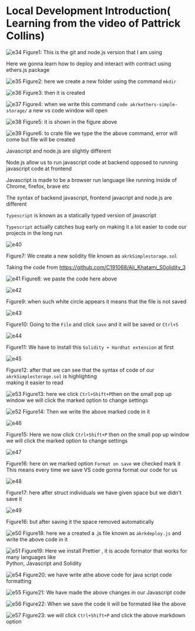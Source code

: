 # Local Development Introduction( Learning from the video of Pattrick Collins)
![e34](https://github.com/C191068/Ali_Khatami_Ethers.Js2/assets/89090776/46e96930-b993-4b1a-8084-c8f3a6a6f0a7)
Figure1: This is the git and node.js version that I am using<br>

Here we gonna learn how to deploy and interact with contract using ethers.js package 


![e35](https://github.com/C191068/Ali_Khatami_Ethers.Js2/assets/89090776/0c4f1d7a-f531-4b0f-9c28-91ced0ea18fb)
Figure2: here we create a new folder using the command ```mkdir``` <br>

![e36](https://github.com/C191068/Ali_Khatami_Ethers.Js2/assets/89090776/0eb3f49c-9a8e-4f56-aac8-ed74fda2abae)
Figure3: then it is created <br>

![e37](https://github.com/C191068/Ali_Khatami_Ethers.Js2/assets/89090776/927299af-7d76-49e7-8d8a-085367fd3547)
Figure4: when we write this command ```code akrkethers-simple-storage/``` a new vs code window will open<br>

![e38](https://github.com/C191068/Ali_Khatami_Ethers.Js2/assets/89090776/cdddee4b-9ce2-4828-844e-fd4255b46926)
Figure5: it is shown in the figure above <br>


![e39](https://github.com/C191068/Ali_Khatami_Ethers.Js2/assets/89090776/2462b838-1f3e-4530-b620-f4fffe6c5450)
 Figure6: to crate file we type the the above command, error will come but file will be created


Javascript and node.js are slightly different <br>

Node.js allow us to run javascript code at backend opposed to running javascript code at frontend <br>

Javascript is made to be a browser run language like running inside of Chrome, firefox, brave etc <br>

The syntax of backend javascript, frontend javacript and node.js are different <br>

```Typescript``` is known as a statically typed version of javascript <br>

```Typescript``` actually catches bug early on making it a lot easier to code our projects in the long run <br>

![e40](https://github.com/C191068/Ali_Khatami_Ethers.Js2/assets/89090776/a480edef-de80-4af8-9c2c-062ed22c03a4)


Figure7: We create a new solidity file known as ```akrkSimplestorage.sol```

Taking the code from   https://github.com/C191068/Ali_Khatami_S0olidity_3 

![e41](https://github.com/C191068/Ali_Khatami_Ethers.Js2/assets/89090776/d661816c-a81d-4317-9b67-08c7691ecef6)
Figure8: we paste the code here above <br>

![e42](https://github.com/C191068/Ali_Khatami_Ethers.Js2/assets/89090776/e98f9834-d0d7-4720-a2be-b14e89730c26)

Figure9: when such white circle appears it means that the file is not saved 

![e43](https://github.com/C191068/Ali_Khatami_Ethers.Js2/assets/89090776/d08740fd-0c4d-4511-8c4a-619fb7ae8d3b)

Figure10: Going to the ```File``` and click ```save``` and it will be saved or ```Ctrl+S```

![e44](https://github.com/C191068/Ali_Khatami_Ethers.Js2/assets/89090776/ae50235a-0dd7-4c90-84a2-efb1fdb9dc70)

Figure11: We have to install this ```Solidity + Hardhat extension``` at first <br>

![e45](https://github.com/C191068/Ali_Khatami_Ethers.Js2/assets/89090776/7f9f17f4-5738-4fcf-94d6-60f9ede22f29)

Figure12: after that we can see that the syntax of code of our ```akrkSimplestorage.sol``` is highlighting <br>
making it easier to read <br>

![e53](https://github.com/C191068/Ali_Khatami_Ethers.Js2/assets/89090776/cb55f6c8-7410-4a49-9ffe-28c331925879)
Figure13: here we click ```Ctrl+Shift+P```then on the small pop up window we will click the marked option to change settings<br>

![e52](https://github.com/C191068/Ali_Khatami_Ethers.Js2/assets/89090776/d721f1a9-442f-43d8-9292-7e77eb8b8efc)
Figure14: Then we write the above marked code in it <br>


![e46](https://github.com/C191068/Ali_Khatami_Ethers.Js2/assets/89090776/07599e17-bdfb-4fe5-bf4b-b16d7e2edcff)

Figure15: Here we now click ```Ctrl+Shift+P``` then on the small pop up window we will click the marked option to change settings<br>

![e47](https://github.com/C191068/Ali_Khatami_Ethers.Js2/assets/89090776/0e4d6d1b-0257-48d3-9d0e-d8f6cc4d5dc3)

 Figure16: here on we marked option ```Format on save``` we checked mark it <br>
 This means every time we save VS code gonna format our code for us <br>

 
![e48](https://github.com/C191068/Ali_Khatami_Ethers.Js2/assets/89090776/13d4f8dc-b466-443e-a5c2-1c206ccd8a8c)

Figure17: here after struct individuals we have given space but we didn't save it <br>

![e49](https://github.com/C191068/Ali_Khatami_Ethers.Js2/assets/89090776/a45870e6-4cf4-4a1b-ace6-792fed1cdb51)

Figure16: but after saving it the space removed automatically <br>

![e50](https://github.com/C191068/Ali_Khatami_Ethers.Js2/assets/89090776/83147533-4440-44e5-91da-185eb22120b2)
Figure18: here we a created a .js file known as ```akrkdeploy.js``` and write the above code in it <br>

![e51](https://github.com/C191068/Ali_Khatami_Ethers.Js2/assets/89090776/74d9a75c-d3d6-4cc3-a07a-1686a875c6ca)
Figure19: Here we install Prettier , it is acode formator that works for many languages like <br>
Python, Javascript and Solidity <br>

![e54](https://github.com/C191068/Ali_Khatami_Ethers.Js2/assets/89090776/db99831b-a59f-4ae3-bc5f-22cb128712a5)
Figure20: we have write athe above code for java script code formatting <br>

![e55](https://github.com/C191068/Ali_Khatami_Ethers.Js2/assets/89090776/64d53142-6148-4ffe-9f3e-62946f168db9)
Figure21: We have made the above changes in our Javascript code <br>

![e56](https://github.com/C191068/Ali_Khatami_Ethers.Js2/assets/89090776/b7033437-3232-4d9f-9649-7a70e84a85fd)
Figure22: When we save the code it will be formated like the above <br>

![e57](https://github.com/C191068/Ali_Khatami_Ethers.Js2/assets/89090776/f7640552-8840-400a-9d87-8284e44a29e3)
Figure23: we will click ```Ctrl+Shift+P``` and click the above markdown option <br>














